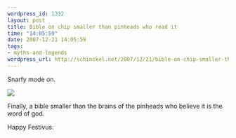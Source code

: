 ```yaml
--- 
wordpress_id: 1332
layout: post
title: Bible on chip smaller than pinheads who read it
time: "14:05:59"
date: 2007-12-21 14:05:59
tags: 
- myths-and-legends
wordpress_url: http://schinckel.net/2007/12/21/bible-on-chip-smaller-than-pinheads-who-read-it/
---
```

Snarfy mode on.

![][1]

Finally, a bible smaller than the brains of the pinheads who believe it is the word of god.

Happy Festivus.

   [1]: /images/2007/12/picture-2.png

